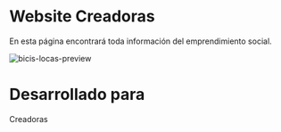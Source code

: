 # Website Creadoras
En esta página encontrará toda información del emprendimiento social.

![bicis-locas-preview](https://user-images.githubusercontent.com/22941046/38590543-64883cb8-3cf7-11e8-806d-44f85deadc10.png)
# Desarrollado para
Creadoras

